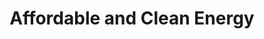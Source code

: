 ---
type: topic
title: Affordable and Clean Energy
description: Access to renewable, safe and available energy sources for all
imageSource: https://www.un.org/sustainabledevelopment/wp-content/uploads/2018/05/E_SDG-goals_icons-individual-rgb-07.png
weight: 7
tags: ['sustainability', 'energy']
---